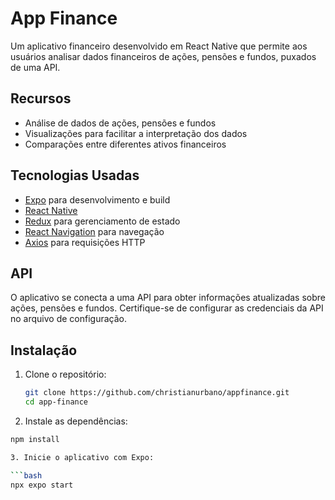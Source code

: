 # App Finance

Um aplicativo financeiro desenvolvido em React Native que permite aos usuários analisar dados financeiros de ações, pensões e fundos, puxados de uma API.

## Recursos

- Análise de dados de ações, pensões e fundos
- Visualizações  para facilitar a interpretação dos dados
- Comparações entre diferentes ativos financeiros

## Tecnologias Usadas

- [Expo](https://expo.dev/) para desenvolvimento e build
- [React Native](https://reactnative.dev/)
- [Redux](https://redux.js.org/) para gerenciamento de estado
- [React Navigation](https://reactnavigation.org/) para navegação
- [Axios](https://axios-http.com/) para requisições HTTP

## API

O aplicativo se conecta a uma API para obter informações atualizadas sobre ações, pensões e fundos. Certifique-se de configurar as credenciais da API no arquivo de configuração.

## Instalação

1. Clone o repositório:

   ```bash
   git clone https://github.com/christianurbano/appfinance.git
   cd app-finance

2. Instale as dependências:

  ```bash
  npm install
  
3. Inicie o aplicativo com Expo:
  
  ```bash
  npx expo start
